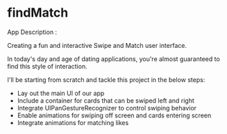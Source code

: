 # findMatch

App Description :
    
Creating a fun and interactive Swipe and Match user interface. 

In today's day and age of dating applications, you're almost guaranteed to find this style of interaction.

I'll be starting from scratch and tackle this project in the below steps:

- Lay out the main UI of our app
- Include a container for cards that can be swiped left and right
- Integrate UIPanGestureRecognizer to control swiping behavior
- Enable animations for swiping off screen and cards entering screen
- Integrate animations for matching likes
